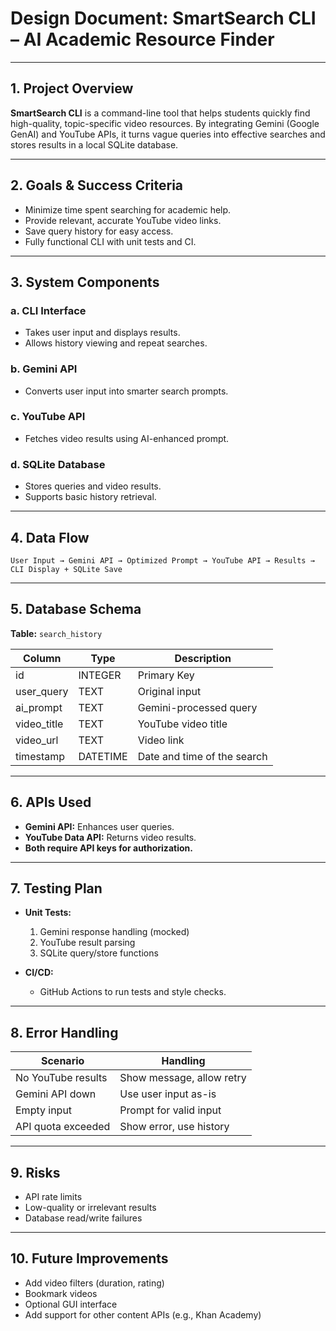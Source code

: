 # **Design Document: SmartSearch CLI – AI Academic Resource Finder**

---

## 1. **Project Overview**

**SmartSearch CLI** is a command-line tool that helps students quickly find high-quality, topic-specific video resources. By integrating Gemini (Google GenAI) and YouTube APIs, it turns vague queries into effective searches and stores results in a local SQLite database.

---

## 2. **Goals & Success Criteria**

- Minimize time spent searching for academic help.
- Provide relevant, accurate YouTube video links.
- Save query history for easy access.
- Fully functional CLI with unit tests and CI.

---

## 3. **System Components**

### a. **CLI Interface**

- Takes user input and displays results.
- Allows history viewing and repeat searches.

### b. **Gemini API**

- Converts user input into smarter search prompts.

### c. **YouTube API**

- Fetches video results using AI-enhanced prompt.

### d. **SQLite Database**

- Stores queries and video results.
- Supports basic history retrieval.

---

## 4. **Data Flow**

```
User Input → Gemini API → Optimized Prompt → YouTube API → Results → CLI Display + SQLite Save
```

---

## 5. **Database Schema**

**Table:** `search_history`

| Column      | Type     | Description                 |
| ----------- | -------- | --------------------------- |
| id          | INTEGER  | Primary Key                 |
| user_query  | TEXT     | Original input              |
| ai_prompt   | TEXT     | Gemini-processed query      |
| video_title | TEXT     | YouTube video title         |
| video_url   | TEXT     | Video link                  |
| timestamp   | DATETIME | Date and time of the search |

---

## 6. **APIs Used**

- **Gemini API:** Enhances user queries.
- **YouTube Data API:** Returns video results.
- **Both require API keys for authorization.**

---

## 7. **Testing Plan**

- **Unit Tests:**

  1. Gemini response handling (mocked)
  2. YouTube result parsing
  3. SQLite query/store functions

- **CI/CD:**
  - GitHub Actions to run tests and style checks.

---

## 8. **Error Handling**

| Scenario           | Handling                  |
| ------------------ | ------------------------- |
| No YouTube results | Show message, allow retry |
| Gemini API down    | Use user input as-is      |
| Empty input        | Prompt for valid input    |
| API quota exceeded | Show error, use history   |

---

## 9. **Risks**

- API rate limits
- Low-quality or irrelevant results
- Database read/write failures

---

## 10. **Future Improvements**

- Add video filters (duration, rating)
- Bookmark videos
- Optional GUI interface
- Add support for other content APIs (e.g., Khan Academy)
